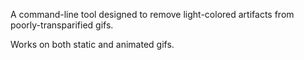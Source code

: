 A command-line tool designed to remove light-colored artifacts from poorly-transparified gifs.

Works on both static and animated gifs.